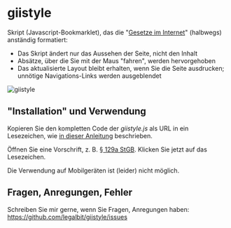 # giistyle
Skript (Javascript-Bookmarklet), das die "[Gesetze im Internet]" (halbwegs) anständig formatiert:

- Das Skript ändert nur das Aussehen der Seite, nicht den Inhalt
- Absätze, über die Sie mit der Maus "fahren", werden hervorgehoben
- Das aktualisierte Layout bleibt erhalten, wenn Sie die Seite ausdrucken; unnötige Navigations-Links werden ausgeblendet

![giistyle](https://user-images.githubusercontent.com/29917146/69718417-9bd71580-110e-11ea-9d33-26399bf49759.jpg)

## "Installation" und Verwendung

Kopieren Sie den kompletten Code der *giistyle.js* als URL in ein Lesezeichen, 
wie [in dieser Anleitung](https://mreidsma.github.io/bookmarklets/installing.html) beschrieben. 

Öffnen Sie eine Vorschrift, z. B. [§ 129a StGB]. Klicken Sie jetzt auf das Lesezeichen.

Die Verwendung auf Mobilgeräten ist (leider) nicht möglich.

## Fragen, Anregungen, Fehler

Schreiben Sie mir gerne, wenn Sie Fragen, Anregungen haben: https://github.com/legalbit/giistyle/issues 


[Gesetze im Internet]: https://www.gesetze-im-internet.de/
[§ 129a StGB]: https://www.gesetze-im-internet.de/stgb/__129a.html
